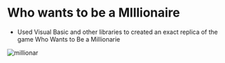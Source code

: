 # Who wants to be a MIllionaire

- 
    Used Visual Basic and other libraries to created an exact replica of the game Who Wants to Be a Millionarie

![millionar](https://github.com/jenishpatel2147/Who-wants-to-be-a-Millionarie/blob/master/millionaire.jpg?raw=true)
